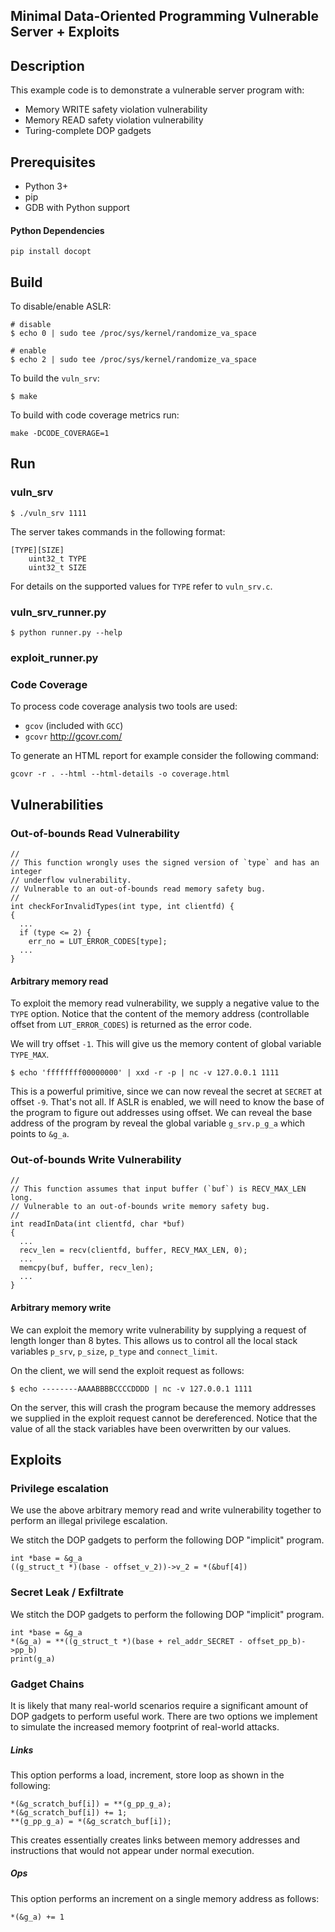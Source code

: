 Minimal Data-Oriented Programming Vulnerable Server + Exploits
-------------------------------------------------------------

## Description
This example code is to demonstrate a vulnerable server program with:
* Memory WRITE safety violation vulnerability
* Memory READ safety violation vulnerability
* Turing-complete DOP gadgets

## Prerequisites

* Python 3+
* pip
* GDB with Python support

#### Python Dependencies
```
pip install docopt
```

## Build

To disable/enable ASLR:
```
# disable
$ echo 0 | sudo tee /proc/sys/kernel/randomize_va_space

# enable
$ echo 2 | sudo tee /proc/sys/kernel/randomize_va_space
```

To build the `vuln_srv`:
```
$ make
```

To build with code coverage metrics run:
```
make -DCODE_COVERAGE=1
```

## Run

### vuln_srv
```
$ ./vuln_srv 1111
```

The server takes commands in the following format:
```
[TYPE][SIZE]
    uint32_t TYPE
    uint32_t SIZE
```
For details on the supported values for `TYPE` refer to `vuln_srv.c`.

### vuln_srv_runner.py

```
$ python runner.py --help
```

### exploit_runner.py

### Code Coverage

To process code coverage analysis two tools are used:
* `gcov` (included with `GCC`)
* `gcovr` http://gcovr.com/

To generate an HTML report for example consider the following command:
```
gcovr -r . --html --html-details -o coverage.html
```

## Vulnerabilities

### Out-of-bounds Read Vulnerability
```
//
// This function wrongly uses the signed version of `type` and has an integer
// underflow vulnerability.
// Vulnerable to an out-of-bounds read memory safety bug.
//
int checkForInvalidTypes(int type, int clientfd) {
{
  ...
  if (type <= 2) {
    err_no = LUT_ERROR_CODES[type];
  ...
}
```

#### Arbitrary memory read
To exploit the memory read vulnerability, we supply a negative value to the
`TYPE` option. Notice that the content of the memory address (controllable
offset from `LUT_ERROR_CODES`) is returned as the error code.

We will try offset `-1`. This will give us the memory content of global variable `TYPE_MAX`.
```
$ echo 'ffffffff00000000' | xxd -r -p | nc -v 127.0.0.1 1111
```

This is a powerful primitive, since we can now reveal the secret at `SECRET` at
offset `-9`. That's not all. If ASLR is enabled, we will need to know the base
of the program to figure out addresses using offset. We can reveal the base
address of the program by reveal the global variable `g_srv.p_g_a` which points
to `&g_a`.

### Out-of-bounds Write Vulnerability
```
//
// This function assumes that input buffer (`buf`) is RECV_MAX_LEN long.
// Vulnerable to an out-of-bounds write memory safety bug.
//
int readInData(int clientfd, char *buf)
{
  ...
  recv_len = recv(clientfd, buffer, RECV_MAX_LEN, 0);
  ...
  memcpy(buf, buffer, recv_len);
  ...
}
```

#### Arbitrary memory write
We can exploit the memory write vulnerability by supplying a request of length longer than 8 bytes. This allows us to control all the local stack variables `p_srv`, `p_size`, `p_type` and `connect_limit`.

On the client, we will send the exploit request as follows:
```
$ echo --------AAAABBBBCCCCDDDD | nc -v 127.0.0.1 1111
```

On the server, this will crash the program because the memory addresses we supplied in the exploit request cannot be dereferenced. Notice that the value of all the stack variables have been overwritten by our values.

## Exploits

### Privilege escalation
We use the above arbitrary memory read and write vulnerability together to perform an illegal privilege escalation.

We stitch the DOP gadgets to perform the following DOP "implicit" program.
```
int *base = &g_a
((g_struct_t *)(base - offset_v_2))->v_2 = *(&buf[4])
```

### Secret Leak / Exfiltrate
We stitch the DOP gadgets to perform the following DOP "implicit" program.
```
int *base = &g_a
*(&g_a) = **((g_struct_t *)(base + rel_addr_SECRET - offset_pp_b)->pp_b)
print(g_a)
```

### Gadget Chains
It is likely that many real-world scenarios require a significant amount of DOP
gadgets to perform useful work. There are two options we implement to simulate
the increased memory footprint of real-world attacks.

##### Links
This option performs a load, increment, store loop as shown in the following:
```
*(&g_scratch_buf[i]) = **(g_pp_g_a);
*(&g_scratch_buf[i]) += 1;
**(g_pp_g_a) = *(&g_scratch_buf[i]);
```
This creates essentially creates links between memory addresses and instructions that would not appear under normal execution.

##### Ops
This option performs an increment on a single memory address as follows:
```
*(&g_a) += 1
```
